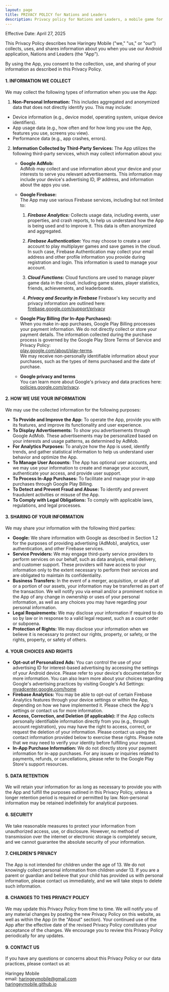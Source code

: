 ```yaml
---
layout: page
title: PRIVACY POLICY for Nations and Leaders
description: Privacy policy for Nations and Leaders, a mobile game for Android devices
---
```


Effective Date: April 27, 2025

This Privacy Policy describes how Haringey Mobile ("we," "us," or "our") collects, uses, and shares information about you when you use our Android application, Nations and Leaders (the "App").

By using the App, you consent to the collection, use, and sharing of your information as described in this Privacy Policy.  
  
  
#### 1. INFORMATION WE COLLECT

We may collect the following types of information when you use the App:

1. **Non-Personal Information:** This includes aggregated and anonymized data that does not directly identify you. This may include:
- Device information (e.g., device model, operating system, unique device identifiers).
- App usage data (e.g., how often and for how long you use the App, features you use, screens you view).
- Performance data (e.g., app crashes, errors).


2. **Information Collected by Third-Party Services:** The App utilizes the following third-party services, which may collect information about you:

   - **Google AdMob:**  
   AdMob may collect and use information about your device and your interests to serve you relevant advertisements. This information may include your device's advertising ID, IP address, and information about the apps you use.

   - **Google Firebase:**  
   The App may use various Firebase services, including but not limited to:

      1. ***Firebase Analytics:*** Collects usage data, including events, user properties, and crash reports, to help us understand how the App is being used and to improve it. This data is often anonymized and aggregated.

      2. ***Firebase Authentication:*** You may choose to create a user account to play multiplayer games and save games in the cloud. In such case, Firebase Authentication may collect your email address and other profile information you provide during registration and login. This information is used to manage your account.

      3. ***Cloud Functions:*** Cloud functions are used to manage player game data in the cloud, including game states, player statistics, friends, achievements, and leaderboards.

      4. ***Privacy and Security in Firebase*** Firebase's key security and privacy information are outlined here:  
      [firebase.google.com/support/privacy](https://firebase.google.com/support/privacy)

   - **Google Play Billing (for In-App Purchases):**  
   When you make in-app purchases, Google Play Billing processes your payment information. We do not directly collect or store your payment details. The information collected during the purchase process is governed by the Google Play Store Terms of Service and Privacy Policy:  
   [play.google.com/about/play-terms](https://play.google.com/about/play-terms/).  
   We may receive non-personally identifiable information about your purchases, such as the types of items purchased and the date of purchase.

   - **Google privacy and terms**  
   You can learn more about Google's privacy and data practices here:  
   [policies.google.com/privacy](https://policies.google.com/privacy?hl=en-US).

#### 2. HOW WE USE YOUR INFORMATION

We may use the collected information for the following purposes:

- **To Provide and Improve the App:** To operate the App, provide you with its features, and improve its functionality and user experience.
 - **To Display Advertisements:** To show you advertisements through Google AdMob. These advertisements may be personalized based on your interests and usage patterns, as determined by AdMob.
- **For Analytics Purposes:** To analyze how the App is used, identify trends, and gather statistical information to help us understand user behavior and optimize the App.
- **To Manage User Accounts:** The App has optional user accounts, and we may use your information to create and manage your account, authenticate your access, and provide user support.
- **To Process In-App Purchases:** To facilitate and manage your in-app purchases through Google Play Billing.
- **To Detect and Prevent Fraud and Abuse:** To identify and prevent fraudulent activities or misuse of the App.
- **To Comply with Legal Obligations:** To comply with applicable laws, regulations, and legal processes.

#### 3. SHARING OF YOUR INFORMATION

We may share your information with the following third parties:

- **Google:** We share information with Google as described in Section 1.2 for the purposes of providing advertising (AdMob), analytics, user authentication, and other Firebase services.
- **Service Providers:** We may engage third-party service providers to perform services on our behalf, such as data analysis, email delivery, and customer support. These providers will have access to your information only to the extent necessary to perform their services and are obligated to maintain its confidentiality.
- **Business Transfers:** In the event of a merger, acquisition, or sale of all or a portion of our assets, your information may be transferred as part of the transaction. We will notify you via email and/or a prominent notice in the App of any change in ownership or uses of your personal information, as well as any choices you may have regarding your personal information.
- **Legal Requirements:** We may disclose your information if required to do so by law or in response to a valid legal request, such as a court order or subpoena.
- **Protection of Rights:** We may disclose your information when we believe it is necessary to protect our rights, property, or safety, or the rights, property, or safety of others.

#### 4. YOUR CHOICES AND RIGHTS

- **Opt-out of Personalized Ads:** You can control the use of your advertising ID for interest-based advertising by accessing the settings of your Android device. Please refer to your device's documentation for more information. You can also learn more about your choices regarding Google's advertising practices by visiting Google's Ad Settings:  
[myadcenter.google.com/home](https://myadcenter.google.com/home?sasb=true&ref=ad-settings)
- **Firebase Analytics:** You may be able to opt-out of certain Firebase Analytics features through your device settings or within the App, depending on how we have implemented it. Please check the App's settings or contact us for more information.
- **Access, Correction, and Deletion (if applicable):** If the App collects personally identifiable information directly from you (e.g., through account registration), you may have the right to access, correct, or request the deletion of your information. Please contact us using the contact information provided below to exercise these rights. Please note that we may need to verify your identity before fulfilling your request.
- **In-App Purchase Information:** We do not directly store your payment information for in-app purchases. For any issues or inquiries related to payments, refunds, or cancellations, please refer to the Google Play Store's support resources.

#### 5. DATA RETENTION

We will retain your information for as long as necessary to provide you with the App and fulfill the purposes outlined in this Privacy Policy, unless a longer retention period is required or permitted by law. Non-personal information may be retained indefinitely for analytical purposes.

#### 6. SECURITY

We take reasonable measures to protect your information from unauthorized access, use, or disclosure. However, no method of transmission over the internet or electronic storage is completely secure, and we cannot guarantee the absolute security of your information.

#### 7. CHILDREN'S PRIVACY

The App is not intended for children under the age of 13. We do not knowingly collect personal information from children under 13. If you are a parent or guardian and believe that your child has provided us with personal information, please contact us immediately, and we will take steps to delete such information.

#### 8. CHANGES TO THIS PRIVACY POLICY

We may update this Privacy Policy from time to time. We will notify you of any material changes by posting the new Privacy Policy on this website, as well as within the App (in the "About" section). Your continued use of the App after the effective date of the revised Privacy Policy constitutes your acceptance of the changes. We encourage you to review this Privacy Policy periodically for any updates.

#### 9. CONTACT US

If you have any questions or concerns about this Privacy Policy or our data practices, please contact us at:

Haringey Mobile  
email: haringeymobile@gmail.com  
[haringeymobile.github.io](https://haringeymobile.github.io)